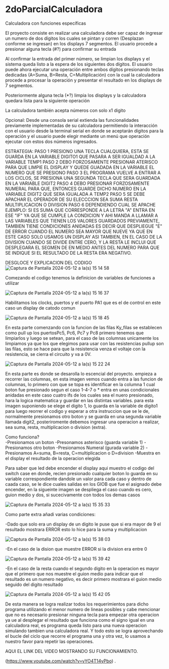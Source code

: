 # 2doParcialCalculadora
Calculadora con funciones específicas

El proyecto consiste en realizar una calculadora debe ser capaz de ingresar un numero de dos dígitos los cuales se pintan y corren (Desplazan conforme se ingresan) en los displays 7 segmentos. El usuario procede a presionar alguna tecla (#?) para confirmar su entrada

Al confirmar la entrada del primer número, se limpian los displays y el sistema queda listo a la espera de los siguientes dos dígitos. El usuario puede ahora ejecutar una operación entre ambos dígitos presionando teclas dedicadas (A=Suma, B=Resta, C=Multiplicación) con la cual la calculadora procede a procesar la operación y presentar el resultado en los displays de 7 segmentos.

Posteriormente alguna tecla (*?) limpia los displays y la calculadora quedara lista para la siguiente operación

La calculadora también acepta números con solo x1 digito

Opcional: Desde una consola serial extienda las funcionalidades previamente implementadas de su calculadora permitiendo la interacción con el usuario desde la terminal serial en donde se aceptarán dígitos para la operación y el usuario puede elegir mediante un menú que operación ejecutar con estos dos números ingresados.

ESTRATEGIA:
	  PASO 1 PRESIONO UNA TECLA CUALQUIERA,  ESTA SE GUARDA EN LA VARIABLE DIGITO1 QUE PASARA A SER IGUALDAD A LA VARIABLE TEMP1
	  PASO 2 DEBO FORZOSAMENTE PRESIONAR ATERISCO PARA QUE LIMPIE EL DISPLAY Y QUEDE GUADADA EN LA VARIABLE EL NUMERO QUE SE PRESIONO
	  PASO 3 EL PROGRAMA VUELVE A ENTRAR A LOS CICLOS, SE PRESIONA UNA SEGUNDA TECLA QUE SERA GUARDADA EN LA VARIABLE DIGIT2
	  PASO 4 DEBO PRESIONAR FORZOSAMENTE NUMERAL PARA QUE, ENTONCES GUARDE DICHO NUMERO EN LA VARIABLE DIGIT2 QUE SERA IGUALADA A TEMP2
	  PASO 5 SE DEBE APACHAR EL OPERADOR DE SU ELECCCION SEA SUMA RESTA MULTIPLICACION O DIVISION
	  PASO 6 DEPENDIENDO CUAL SE APACHE EJEMPLO: SI ES SUMA QUE CORRESPONDE A LA LETRA "A" ENTRA EN ESE "IF" YA QUE SE CUMPLE LA CONDICION
	         Y AHI MANDA A LLAMAR A LAS VARIABLES QUE TIENEN LOS VALORES GUARDADOS PREVIAMENTE, TAMBIEN TIENE CONDICIONES ANIDADAS
	         ES DECIR QUE DESPLIEGUE "E" DE ERROR CUANDO EL NUMERO SEA MAYOR QUE NUEVE YA QUE EN ESTE CASO SOLO USAMOS UN DISPLAY
	         ASI TAMBIEN, EN EL CASO DE LA DIVISION CUANDO SE DIVIDE ENTRE CERO, Y LA RESTA LE INCLUI QUE DESPLEGARA EL SEGMEN DE
	         EN MEDIO ANTES DEL NUMERO PARA QUE SE INDIQUE SI EL RESULTADO DE LA RESTA ERA NEGATIVO.

DESGLOCE Y EXPLICACION DEL CODIGO
![Captura de Pantalla 2024-05-12 a la(s) 15 14 58](https://github.com/wcaceresc/2doParcialCalculadora/assets/161264041/06eb7d89-8d9c-491f-8a56-aef2ea59d2ae)

Comezando el codigo tenemos la definicion de variables de funciones a utilizar

![Captura de Pantalla 2024-05-12 a la(s) 15 16 37](https://github.com/wcaceresc/2doParcialCalculadora/assets/161264041/23fb3259-9b44-4423-9b76-2893609aa794)

Habilitamos los clocks, puertos y el puerto PA1 que es el de control en este caso un display de catodo comun

![Captura de Pantalla 2024-05-12 a la(s) 15 18 45](https://github.com/wcaceresc/2doParcialCalculadora/assets/161264041/6617844d-7c30-466e-899a-1295a9ff7379)

En esta parte comenzando con la funcion de las filas Ky_filas se establecen como pull up los puertosPc5, Pc6, Pc7 y Pc8
primero tenemos que limpiarlos y luego se setean, para el caso de las columnas unicamente los limpiamos ya que los que 
elegimos para usar con las resistencias pullup son las filas, esto se hace para que la resistencia venza el voltaje con la 
resistencia, se cierra el circuito y va a 0V.

![Captura de Pantalla 2024-05-12 a la(s) 15 22 24](https://github.com/wcaceresc/2doParcialCalculadora/assets/161264041/7999c5b3-86ea-4578-94fc-68678aeffe56)

En esta parte es donde se desarolla lo escencial del proyecto.
empieza a recorrer las columnas, en esta imagen vemos cuando entra a las funcion de columnas, lo primero con que se topa es 
identificar en la columna 1 cual boton fue presionado segun el caso 1-4-7 o * entra en unas condicionales anidadas en este caso 
cuatro ifs de los cuales sea el nuero presionado, hara la logica matematica y guardar en las distintas variables.
para esta imagen suponiendo se elege el digito 1, lo guarda en la variable de digito1 para luego reorrer el codigo y esperar
a otra instruccion que se le de, normalmente presionamos otro boton y se guarda en una segunda variable llamada digit2, posteriromente 
debemos ingresar una operacion a realizar, sea suma, resta, multiplicacion o division (extra).

Como funciona?  
-Presionamos un boton 
-Presonamos asterisco (guarda variable 1)
-Presionamos otro boton
-Presionamos Numeral (gurada variable 2)
-Presionamos A=suma, B=resta, C=multiplicacion o D=division 
-Muestra en el display el resultado de la operacion elegida

Para saber que led debe encender el display aqui muestro el codigo del switch case en donde, recien presionado cualquier boton lo guarda en su variable correspondiente dandole un valor para cada caso y dentro de caada caso, se le dice cuales salidas en los GIOB que fue el asignado debe 
encender, en la sigueinte imagen se despliega el caso cuando es cero, guion medio y dos, si sucecivamente con todos los demas casos

![Captura de Pantalla 2024-05-12 a la(s) 15 35 33](https://github.com/wcaceresc/2doParcialCalculadora/assets/161264041/f387e8e8-7ae2-49ab-b67c-89398786ed37)

Como parte extra añadi varias condiciones:

-Dado que solo era un display de un digito le puse que si era mayor de 9 el resultado mostrara ERROR esto lo hice para la suma y multiplicacion



![Captura de Pantalla 2024-05-12 a la(s) 15 38 03](https://github.com/wcaceresc/2doParcialCalculadora/assets/161264041/65520f63-cc8f-444d-ba1e-ec96f3ecf204)


-En el caso de la dision que muestre ERROR si la division era entre 0

![Captura de Pantalla 2024-05-12 a la(s) 15 39 42](https://github.com/wcaceresc/2doParcialCalculadora/assets/161264041/e437c46b-e67e-4c00-9281-a988dc67a471)


-En el caso de la resta cuando el segundo digito en la operacion es mayor que el primero que nos muestre el guion medio para indicar
 que el resultado es un numero negativo, es decir primero mostrara el guion medio seguido del digito resultado


![Captura de Pantalla 2024-05-12 a la(s) 15 42 05](https://github.com/wcaceresc/2doParcialCalculadora/assets/161264041/248f875c-e26d-49de-acde-58bbc99bf6ed)


De esta manera se logra realizar todos los requerimientos para dicho programa utilizando el menor numero de lineas posibles y cabe mencionar que 
no es necesario presionar ninguna tecla para empezar otra operacion ya ue al desplegar el resultado que funciona como el signo igual 
en una calculadora real, es programa queda listo para una nueva operacion simulando tambien una calculadora real. Y todo esto se logra 
aprovechando el bucle del ciclo que recorre el programa una y otra vez, lo usamos a nuestro favor para repetir las operaciones.

AQUI EL LINK DEL VIDEO MOSTRANDO SU FUNCIONAMIENTO.

(https://www.youtube.com/watch?v=vYO4T14yPbo)
.







          
